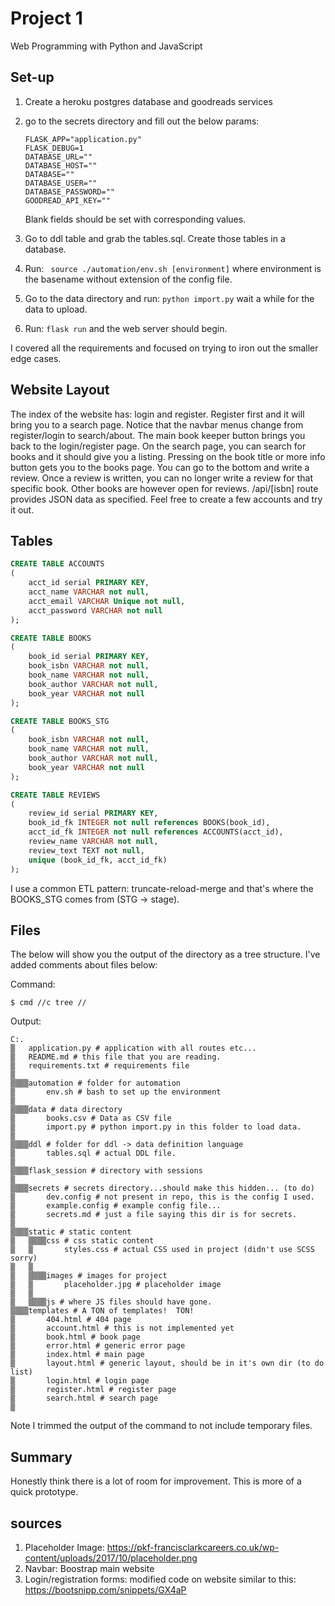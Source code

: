 # Project 1

Web Programming with Python and JavaScript

## Set-up

1. Create a heroku postgres database and goodreads services
2. go to the secrets directory and fill out the below params:

    ```
    FLASK_APP="application.py"
    FLASK_DEBUG=1
    DATABASE_URL=""
    DATABASE_HOST=""
    DATABASE=""
    DATABASE_USER=""
    DATABASE_PASSWORD=""
    GOODREAD_API_KEY=""
    ```

    Blank fields should be set with corresponding values.

3. Go to ddl table and grab the tables.sql.  Create those tables in a database.
4. Run: ``` source ./automation/env.sh [environment]``` where environment is the basename without extension of the config file.
5. Go to the data directory and run: ```python import.py```  wait a while for the data to upload.
6. Run: ```flask run``` and the web server should begin.

I covered all the requirements and focused on trying to iron out the smaller edge cases.

## Website Layout

The index of the website has: login and register.  Register first and it will bring you to a search page.
Notice that the navbar menus change from register/login to search/about.  The main book keeper button brings 
you back to the login/register page.  On the search page, you can search for books and it should give you a
listing.  Pressing on the book title or more info button gets you to the books page.  You can go to the bottom
and write a review.  Once a review is written, you can no longer write a review for that specific book.  Other
books are however open for reviews.  /api/[isbn] route provides JSON data as specified.  Feel free to create
a few accounts and try it out.

## Tables

```sql
CREATE TABLE ACCOUNTS
(
    acct_id serial PRIMARY KEY,
    acct_name VARCHAR not null,
    acct_email VARCHAR Unique not null,
    acct_password VARCHAR not null
);

CREATE TABLE BOOKS
(
    book_id serial PRIMARY KEY,
    book_isbn VARCHAR not null,
    book_name VARCHAR not null,
    book_author VARCHAR not null,
    book_year VARCHAR not null
);

CREATE TABLE BOOKS_STG
(
    book_isbn VARCHAR not null,
    book_name VARCHAR not null,
    book_author VARCHAR not null,
    book_year VARCHAR not null
);

CREATE TABLE REVIEWS
(
    review_id serial PRIMARY KEY,
    book_id_fk INTEGER not null references BOOKS(book_id),
    acct_id_fk INTEGER not null references ACCOUNTS(acct_id),
    review_name VARCHAR not null,
    review_text TEXT not null,
    unique (book_id_fk, acct_id_fk)
);
```
I use a common ETL pattern: truncate-reload-merge and that's where the BOOKS_STG comes from (STG -> stage).

## Files
The below will show you the output of the directory as a tree structure.  I've added comments about files below:

Command:

```$ cmd //c tree //```

Output:
```
C:.
▒   application.py # application with all routes etc...
▒   README.md # this file that you are reading.
▒   requirements.txt # requirements file
▒
▒▒▒▒automation # folder for automation
▒       env.sh # bash to set up the environment
▒
▒▒▒▒data # data directory
▒       books.csv # Data as CSV file
▒       import.py # python import.py in this folder to load data.
▒
▒▒▒▒ddl # folder for ddl -> data definition language
▒       tables.sql # actual DDL file.
▒
▒▒▒▒flask_session # directory with sessions
▒
▒▒▒▒secrets # secrets directory...should make this hidden... (to do)
▒       dev.config # not present in repo, this is the config I used.
▒       example.config # example config file...
▒       secrets.md # just a file saying this dir is for secrets.
▒
▒▒▒▒static # static content
▒   ▒▒▒▒css # css static content
▒   ▒       styles.css # actual CSS used in project (didn't use SCSS sorry)
▒   ▒
▒   ▒▒▒▒images # images for project
▒   ▒       placeholder.jpg # placeholder image
▒   ▒
▒   ▒▒▒▒js # where JS files should have gone.
▒▒▒▒templates # A TON of templates!  TON!
▒       404.html # 404 page
▒       account.html # this is not implemented yet
▒       book.html # book page
▒       error.html # generic error page
▒       index.html # main page
▒       layout.html # generic layout, should be in it's own dir (to do list)
▒       login.html # login page
▒       register.html # register page
▒       search.html # search page
▒
```

Note I trimmed the output of the command to not include temporary files.

## Summary

Honestly think there is a lot of room for improvement.  This is more of a quick prototype.

## sources
1. Placeholder Image: 
https://pkf-francisclarkcareers.co.uk/wp-content/uploads/2017/10/placeholder.png
2. Navbar: Boostrap main website
3. Login/registration forms: modified code on website similar to this: https://bootsnipp.com/snippets/GX4aP
